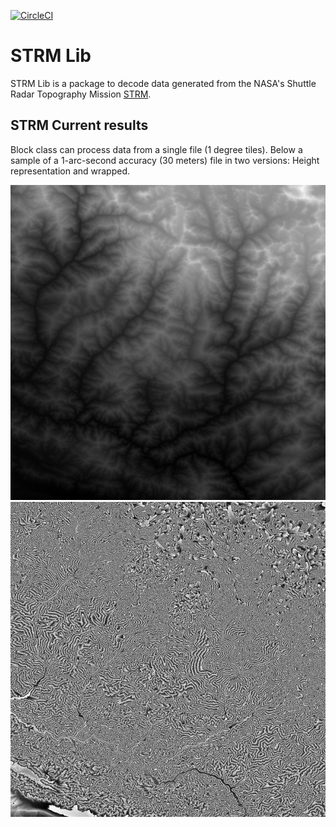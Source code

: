 [![CircleCI](https://circleci.com/gh/cmedinaarmas/strmlib/tree/master.svg?style=svg)](https://circleci.com/gh/cmedinaarmas/strmlib/tree/master)
# STRM Lib
STRM Lib is a package to decode data generated from the NASA's Shuttle Radar Topography Mission [STRM](https://www2.jpl.nasa.gov/srtm/).
## STRM Current results
Block class can process data from a single file (1 degree tiles). Below a sample of a 1-arc-second accuracy (30 meters) file in two versions: Height representation and wrapped.

![Current results](docs/map.png)
![Current results](docs/map_wrapped.png)

